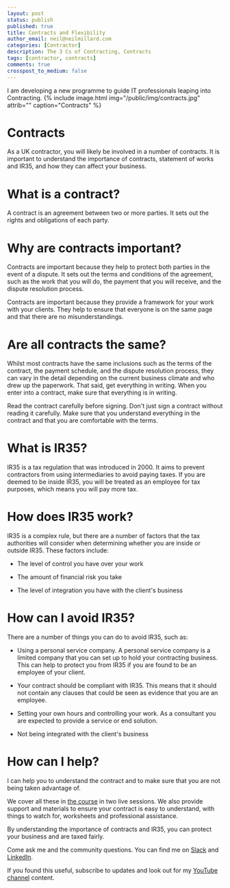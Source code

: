 ```yaml
---
layout: post
status: publish
published: true
title: Contracts and Flexibility
author_email: neil@neilmillard.com
categories: [Contractor]
description: The 3 Cs of Contracting, Contracts
tags: [contractor, contracts]
comments: true
crosspost_to_medium: false
---
```

I am developing a new programme to guide IT professionals leaping into Contracting.
{% include image.html
img="/public/img/contracts.jpg"
attrib=""
caption="Contracts" %}

Contracts
========
As a UK contractor, you will likely be involved in a number of contracts. It is important to understand the importance
of contracts, statement of works and IR35, and how they can affect your business.

What is a contract?
===================
A contract is an agreement between two or more parties. It sets out the rights and obligations of each party.

Why are contracts important?
==========================
Contracts are important because they help to protect both parties in the event of a dispute. It sets out the terms and
conditions of the agreement, such as the work that you will do, the payment that you will receive, and the dispute
resolution process.

Contracts are important because they provide a framework for your work with your clients. They help to ensure that
everyone is on the same page and that there are no misunderstandings.

Are all contracts the same?
=========================
Whilst most contracts have the same inclusions such as the terms of the contract, the payment schedule, and the dispute
resolution process, they can vary in the detail depending on the current business climate and who drew up the paperwork.
That said, get everything in writing. When you enter into a contract, make sure that everything is in writing.

Read the contract carefully before signing. Don't just sign a contract without reading it carefully. Make sure that you
understand everything in the contract and that you are comfortable with the terms.

What is IR35?
=============
IR35 is a tax regulation that was introduced in 2000. It aims to prevent contractors from using intermediaries to avoid
paying taxes. If you are deemed to be inside IR35, you will be treated as an employee for tax purposes, which means you
will pay more tax.

How does IR35 work?
===================
IR35 is a complex rule, but there are a number of factors that the tax authorities will consider when determining
whether you are inside or outside IR35. These factors include:

* The level of control you have over your work

* The amount of financial risk you take

* The level of integration you have with the client's business

How can I avoid IR35?
===================
There are a number of things you can do to avoid IR35, such as:

* Using a personal service company. A personal service company is a limited company that you can set up to hold your
contracting business. This can help to protect you from IR35 if you are found to be an employee of your client.

* Your contract should be compliant with IR35. This means that it should not contain any clauses that could be seen as
evidence that you are an employee.

* Setting your own hours and controlling your work. As a consultant you are expected to provide a service or end solution.

* Not being integrated with the client's business

How can I help?
=================
I can help you to understand the contract and to make sure that you are not being taken advantage of.

We cover all these in [the course][devopscontractor] in two live sessions. We also provide support and materials to
ensure your contract is easy to understand, with things to watch for, worksheets and professional assistance.

By understanding the importance of contracts and IR35, you can protect your business and are taxed fairly.

Come ask me and the community questions. You can find me on [Slack]({{site.data.slack.invite}}) and [LinkedIn][linkedin].


If you found this useful, subscribe to updates and look out for my [YouTube channel]({{site.data.youtube.channel}}) content.

[linkedin]: https://www.linkedin.com/in/neilmillard/
[devopscontractor]: https://www.devops-contractor.com/
